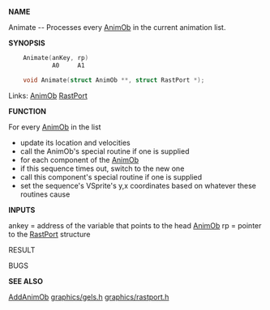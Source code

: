 
**NAME**

Animate  --  Processes every [AnimOb](_00C3.md) in the current animation list.

**SYNOPSIS**

```c
    Animate(anKey, rp)
            A0     A1

    void Animate(struct AnimOb **, struct RastPort *);

```
Links: [AnimOb](_00C3.md) [RastPort](_00AF.md) 

**FUNCTION**

For every [AnimOb](_00C3.md) in the list
- update its location and velocities
- call the AnimOb's special routine if one is supplied
- for each component of the [AnimOb](_00C3.md)
- if this sequence times out, switch to the new one
- call this component's special routine if one is supplied
- set the sequence's VSprite's y,x coordinates based
on whatever these routines cause

**INPUTS**

ankey = address of the variable that points to the head [AnimOb](_00C3.md)
rp    = pointer to the [RastPort](_00AF.md) structure

RESULT

BUGS

**SEE ALSO**

[AddAnimOb](AddAnimOb.md) [graphics/gels.h](_00C3.md) [graphics/rastport.h](_00AF.md)
